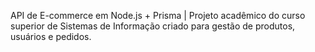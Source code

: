 API de E-commerce em Node.js + Prisma |
Projeto acadêmico do curso superior de Sistemas de Informação criado para gestão de produtos, usuários e pedidos.
